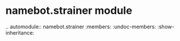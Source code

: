 namebot.strainer module
=======================

.. automodule:: namebot.strainer
    :members:
    :undoc-members:
    :show-inheritance:
